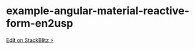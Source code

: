 # example-angular-material-reactive-form-en2usp

[Edit on StackBlitz ⚡️](https://stackblitz.com/edit/example-angular-material-reactive-form-en2usp)
